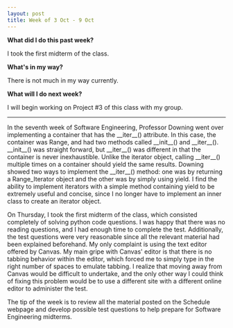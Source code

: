 ```yaml
---
layout: post
title: Week of 3 Oct - 9 Oct
---
```

<b>What did I do this past week?</b><br>
<p>I took the first midterm of the class.</p>
<b>What's in my way?</b><br>
<p>There is not much in my way currently.</p>
<b>What will I do next week?</b><br>
<p>I will begin working on Project #3 of this class with my group.</p>
<hr>
<p class="indented">In the seventh week of Software Engineering, Professor Downing went over implementing a container that has the __iter__() attribute. In this case, the container was Range, and had two methods called __init__() and __iter__(). __init__() was straight forward, but __iter__() was different in that the container is never inexhaustible. Unlike the iterator object, calling __iter__() multiple times on a container should yield the same results. Downing showed two ways to implement the __iter__() method: one was by returning a Range_Iterator object and the other was by simply using yield. I find the ability to implement iterators with a simple method containing yield to be extremely useful and concise, since I no longer have to implement an inner class to create an iterator object.</p><!--more-->
<p class="indented">On Thursday, I took the first midterm of the class, which consisted completely of solving python code questions. I was happy that there was no reading questions, and I had enough time to complete the test. Additionally, the test questions were very reasonable since all the relevant material had been explained beforehand. My only complaint is using the text editor offered by Canvas. My main gripe with Canvas' editor is that there is no tabbing behavior within the editor, which forced me to simply type in the right number of spaces to emulate tabbing. I realize that moving away from Canvas would be difficult to undertake, and the only other way I could think of fixing this problem would be to use a different site with a different online editor to administer the test.</p>
<p class="indented">The tip of the week is to review all the material posted on the Schedule webpage and develop possible test questions to help prepare for Software Engineering midterms.</p>
